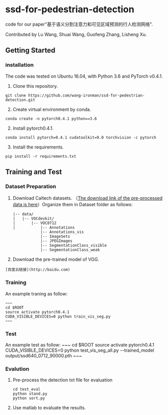 # ssd-for-pedestrian-detection

code for our paper"基于语义分割注意力和可见区域预测的行人检测网络".

Contributed by Lu Wang, Shuai Wang, Guofeng Zhang, Lisheng Xu.

## Getting Started

### installation
The code was tested on Ubuntu 16.04, with Python 3.6 and PyTorch v0.4.1.

1. Clone this repository.
  ~~~
  git clone https://github.com/wang-ironman/ssd-for-pedestrian-detection.git
  ~~~
2. Create virtual environment by conda.
  ~~~
  conda create -n pytorch0.4.1 python==3.6
  ~~~
2. Install pytorch0.4.1.
  ~~~
  conda install pytorch=0.4.1 cudatoolkit=9.0 torchvision -c pytorch
  ~~~
3. Install the requirements.
  ~~~
  pip install -r requirements.txt
  ~~~
  
## Training and Test

### Dataset Preparation

1. Download Caltech datasets. （[The download link of the pre-processed data is here](http://baidu.com)）Organize them in Dataset folder as follows:

    ~~~
    |-- data/
    |   |-- VOCdevkit/
    |       |-- VOC0712
    |           |-- Annotations
                |-- Annotations_vis
                |-- ImageSets
                |-- JPEGImages
                |-- SegmentationClass_visible
                |-- SegmentationClass_weak
    ~~~
2. Download the pre-trained model of VGG.
  ~~~
  [百度云链接](http://baidu.com)
  ~~~
  
### Training
An example traning as follow:

    ~~~
    cd $ROOT
    source activate pytorch0.4.1
    CUDA_VISIBLE_DEVICES=0 python train_vis_seg.py
    ~~~
### Test
An example test as follow:
    ~~~
    cd $ROOT
    source activate pytorch0.4.1
    CUDA_VISIBLE_DEVICES=0 python test_vis_seg_all.py --trained_model output/ssd640_0712_90000.pth
    ~~~
### Evalution
1. Pre-process the detection txt file for evaluation
    ```
    cd test_eval
    python stand.py
    python sort.py
    ```
2. Use matlab to evaluate the results.


